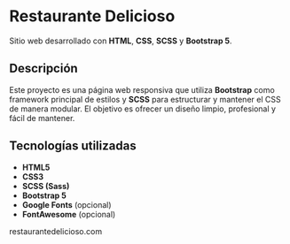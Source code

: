 # Restaurante Delicioso

Sitio web desarrollado con **HTML**, **CSS**, **SCSS** y **Bootstrap 5**.

## Descripción

Este proyecto es una página web responsiva que utiliza **Bootstrap** como framework principal de estilos y **SCSS** para estructurar y mantener el CSS de manera modular. El objetivo es ofrecer un diseño limpio, profesional y fácil de mantener.

## Tecnologías utilizadas

- **HTML5**
- **CSS3**
- **SCSS (Sass)**
- **Bootstrap 5**
- **Google Fonts** (opcional)
- **FontAwesome** (opcional)

restaurantedelicioso.com
